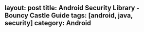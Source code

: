 layout: post
title: Android Security Library - Bouncy Castle Guide
tags: [android, java, security]
category: Android
---


